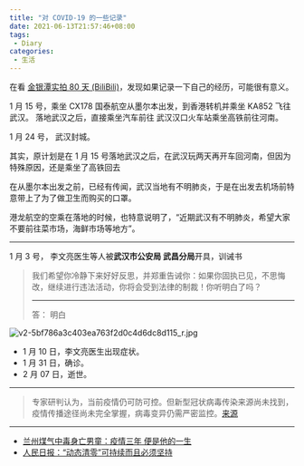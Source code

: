 ```yaml
---
title: "对 COVID-19 的一些记录"
date: 2021-06-13T21:57:46+08:00
tags:
 - Diary
categories:
 - 生活
---
```


在看 [金银潭实拍 80 天 (BiliBili)](https://www.bilibili.com/bangumi/play/ep338479)，发现如果记录一下自己的经历，可能很有意义。

<!--more-->

1 月 15 号，乘坐 CX178 国泰航空从墨尔本出发，到香港转机并乘坐 KA852 飞往武汉。
落地武汉之后，直接乘坐汽车前往 武汉汉口火车站乘坐高铁前往河南。


1 月 24 号， 武汉封城。


其实，原计划是在 1 月 15 号落地武汉之后，在武汉玩两天再开车回河南，但因为特殊原因，还是乘坐了高铁回去

在从墨尔本出发之前，已经有传闻，武汉当地有不明肺炎，于是在出发去机场前特意带上了为了做卫生而购买的口罩。


港龙航空的空乘在落地的时候，也特意说明了，“近期武汉有不明肺炎，希望大家不要前往菜市场，海鲜市场等地方”。

---

1 月 3 号， 李文亮医生等人被**武汉市公安局 武昌分局**开具，训诫书

> 我们希望你冷静下来好好反思，并郑重告诫你：如果你固执已见，不思悔改，继续进行违法活动，你将会受到法律的制裁！你听明白了吗？
>****
> 答： 明白

![v2-5bf786a3c403ea763f2d0c4d6dc8d115_r.jpg](https://i.loli.net/2021/06/13/joE7FN1lv56Wu8k.jpg)

 - 1 月 10 日，李文亮医生出现症状。
 - 1 月 31 日，确诊。
 - 2 月 07 日，逝世。

---

> 专家研判认为，当前疫情仍可防可控。但新型冠状病毒传染来源尚未找到，疫情传播途径尚未完全掌握，病毒变异仍需严密监控。[来源](http://www.nhc.gov.cn/yjb/s7860/202001/de5f07afe8054af3ab2a25a61d19ac70.shtml)

---

- [兰州煤气中毒身亡男童：疫情三年 便是他的一生](https://archive.is/3tnop)
- [人民日报：“动态清零”可持续而且必须坚持](https://archive.is/ROsOD)